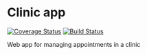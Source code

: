 # Clinic app

[![Coverage Status](https://coveralls.io/repos/github/hendelbah/clinic/badge.svg?branch=dev)](https://coveralls.io/github/hendelbah/clinic?branch=dev)
[![Build Status](https://app.travis-ci.com/hendelbah/clinic.svg?branch=dev)](https://app.travis-ci.com/hendelbah/clinic)

Web app for managing appointments in a clinic


